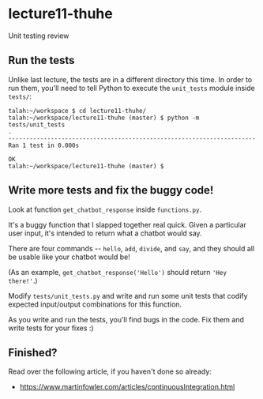 # lecture11-thuhe

Unit testing review

## Run the tests

Unlike last lecture, the tests are in a different directory this time. In
order to run them, you'll need to tell Python to execute the `unit_tests`
module inside `tests/`:

```
talah:~/workspace $ cd lecture11-thuhe/
talah:~/workspace/lecture11-thuhe (master) $ python -m tests/unit_tests
.
----------------------------------------------------------------------
Ran 1 test in 0.000s

OK
talah:~/workspace/lecture11-thuhe (master) $
```

## Write more tests and fix the buggy code!

Look at function `get_chatbot_response` inside `functions.py`.

It's a buggy function that I slapped together real quick. Given a particular
user input, it's intended to return what a chatbot would say.

There are four commands -- `hello`, `add`, `divide`, and `say`, and they should
all be usable like your chatbot would be!

(As an example, `get_chatbot_response('Hello')` should return `'Hey there!'`.)

Modify `tests/unit_tests.py` and write and run some unit tests that
codify expected input/output combinations for this function.

As you write and run the tests, you'll find bugs in the code. Fix them and
write tests for your fixes :)

## Finished?

Read over the following article, if you haven't done so already:
* https://www.martinfowler.com/articles/continuousIntegration.html
